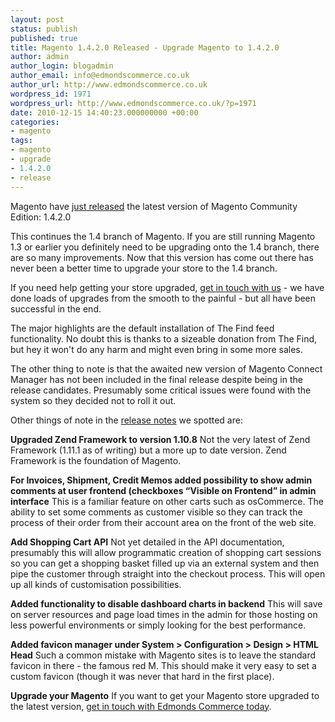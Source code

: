 ```yaml
---
layout: post
status: publish
published: true
title: Magento 1.4.2.0 Released - Upgrade Magento to 1.4.2.0
author: admin
author_login: blogadmin
author_email: info@edmondscommerce.co.uk
author_url: http://www.edmondscommerce.co.uk
wordpress_id: 1971
wordpress_url: http://www.edmondscommerce.co.uk/?p=1971
date: 2010-12-15 14:40:23.000000000 +00:00
categories:
- magento
tags:
- magento
- upgrade
- 1.4.2.0
- release
---
```

Magento have <a href="http://www.magentocommerce.com/blog/comments/magento-ce-version-1420-stable-now-available/">just released</a> the latest version of Magento Community Edition: 1.4.2.0

This continues the 1.4 branch of Magento. If you are still running Magento 1.3 or earlier you definitely need to be upgrading onto the 1.4 branch, there are so many improvements. Now that this version has come out there has never been a better time to upgrade your store to the 1.4 branch. 

If you need help getting your store upgraded, <a href="http://www.edmondscommerce.co.uk/contact-us/">get in touch with us</a> - we have done loads of upgrades from the smooth to the painful - but all have been successful in the end.

The major highlights are the default installation of The Find feed functionality. No doubt this is thanks to a sizeable donation from The Find, but hey it won't do any harm and might even bring in some more sales.

The other thing to note is that the awaited new version of Magento Connect Manager has not been included in the final release despite being in the release candidates. Presumably some critical issues were found with the system so they decided not to roll it out.

Other things of note in the <a href="http://www.magentocommerce.com/download/release_notes#Release%20Notes%20-%20Magento%201.4.2.0%20%28December%208,%202010%29">release notes</a> we spotted are:

<strong>Upgraded Zend Framework to version 1.10.8</strong>
Not the very latest of Zend Framework (1.11.1 as of writing) but a more up to date version. Zend Framework is the foundation of Magento.

<strong>For Invoices, Shipment, Credit Memos added possibility to show admin comments at user frontend (checkboxes “Visible on Frontend” in admin interface</strong>
This is a familiar feature on other carts such as osCommerce. The ability to set some comments as customer visible so they can track the process of their order from their account area on the front of the web site.

<strong>Add Shopping Cart API</strong>
Not yet detailed in the API documentation, presumably this will allow programmatic creation of shopping cart sessions so you can get a shopping basket filled up via an external system and then pipe the customer through straight into the checkout process. This will open up all kinds of customisation possibilities.

<strong>Added functionality to disable dashboard charts in backend</strong>
This will save on server resources and page load times in the admin for those hosting on less powerful environments or simply looking for the best performance.

<strong>Added favicon manager under System > Configuration > Design > HTML Head</strong>
Such a common mistake with Magento sites is to leave the standard favicon in there - the famous red M. This should make it very easy to set a custom favicon (though it was never that hard in the first place). 

<strong>Upgrade your Magento</strong>
If you want to get your Magento store upgraded to the latest version, <a href="http://www.edmondscommerce.co.uk/contact-us/">get in touch with Edmonds Commerce today</a>.
